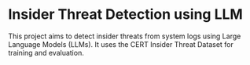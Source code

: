 # Insider Threat Detection using LLM

This project aims to detect insider threats from system logs using Large Language Models (LLMs). It uses the CERT Insider Threat Dataset for training and evaluation.